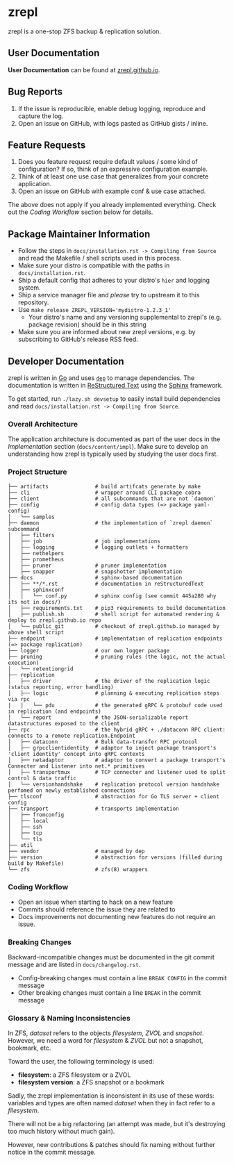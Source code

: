 # zrepl
zrepl is a one-stop ZFS backup & replication solution.

## User Documentation

**User Documentation** can be found at [zrepl.github.io](https://zrepl.github.io).

## Bug Reports

1. If the issue is reproducible, enable debug logging, reproduce and capture the log.
2. Open an issue on GitHub, with logs pasted as GitHub gists / inline.

## Feature Requests

1. Does you feature request require default values / some kind of configuration?
   If so, think of an expressive configuration example.
2. Think of at least one use case that generalizes from your concrete application.
3. Open an issue on GitHub with example conf & use case attached.

The above does not apply if you already implemented everything.
Check out the *Coding Workflow* section below for details.

## Package Maintainer Information

* Follow the steps in `docs/installation.rst -> Compiling from Source` and read the Makefile / shell scripts used in this process.
* Make sure your distro is compatible with the paths in `docs/installation.rst`.
* Ship a default config that adheres to your distro's `hier` and logging system.
* Ship a service manager file and _please_ try to upstream it to this repository.
* Use `make release ZREPL_VERSION='mydistro-1.2.3_1'`
    * Your distro's name and any versioning supplemental to zrepl's (e.g. package revision) should be in this string
* Make sure you are informed about new zrepl versions, e.g. by subscribing to GitHub's release RSS feed.

## Developer Documentation

zrepl is written in [Go](https://golang.org) and uses [`dep`](https://github.com/golang/dep) to manage dependencies.
The documentation is written in [ReStructured Text](http://docutils.sourceforge.net/rst.html) using the [Sphinx](https://www.sphinx-doc.org) framework.

To get started, run `./lazy.sh devsetup` to easily install build dependencies and read `docs/installation.rst -> Compiling from Source`.

### Overall Architecture

The application architecture is documented as part of the user docs in the *Implementation* section (`docs/content/impl`).
Make sure to develop an understanding how zrepl is typically used by studying the user docs first.

### Project Structure

```
├── artifacts               # build artifcats generate by make
├── cli                     # wrapper around CLI package cobra
├── client                  # all subcommands that are not `daemon`
├── config                  # config data types (=> package yaml-config)
│   └── samples
├── daemon                  # the implementation of `zrepl daemon` subcommand
│   ├── filters
│   ├── job                 # job implementations
│   ├── logging             # logging outlets + formatters
│   ├── nethelpers
│   ├── prometheus
│   ├── pruner              # pruner implementation
│   ├── snapper             # snapshotter implementation
├── docs                    # sphinx-based documentation
│   ├── **/*.rst            # documentation in reStructuredText
│   ├── sphinxconf
│   │   └── conf.py         # sphinx config (see commit 445a280 why its not in docs/)
│   ├── requirements.txt    # pip3 requirements to build documentation
│   ├── publish.sh          # shell script for automated rendering & deploy to zrepl.github.io repo
│   └── public_git          # checkout of zrepl.github.io managed by above shell script
├── endpoint                # implementation of replication endpoints (=> package replication)
├── logger                  # our own logger package
├── pruning                 # pruning rules (the logic, not the actual execution)
│   └── retentiongrid
├── replication
│   ├── driver              # the driver of the replication logic (status reporting, error handling)
│   ├── logic               # planning & executing replication steps via rpc
|   |   └── pdu             # the generated gRPC & protobuf code used in replication (and endpoints)
│   └── report              # the JSON-serializable report datastructures exposed to the client
├── rpc                     # the hybrid gRPC + ./dataconn RPC client: connects to a remote replication.Endpoint
│   ├── dataconn            # Bulk data-transfer RPC protocol
│   ├── grpcclientidentity  # adaptor to inject package transport's 'client identity' concept into gRPC contexts
│   ├── netadaptor          # adaptor to convert a package transport's Connecter and Listener into net.* primitives
│   ├── transportmux        # TCP connecter and listener used to split control & data traffic
│   └── versionhandshake    # replication protocol version handshake perfomed on newly established connections
├── tlsconf                 # abstraction for Go TLS server + client config
├── transport               # transports implementation
│   ├── fromconfig
│   ├── local
│   ├── ssh
│   ├── tcp
│   └── tls
├── util
├── vendor                  # managed by dep
├── version                 # abstraction for versions (filled during build by Makefile)
└── zfs                     # zfs(8) wrappers
```

### Coding Workflow

* Open an issue when starting to hack on a new feature
* Commits should reference the issue they are related to
* Docs improvements not documenting new features do not require an issue.

### Breaking Changes

Backward-incompatible changes must be documented in the git commit message and are listed in `docs/changelog.rst`.

* Config-breaking changes must contain a line `BREAK CONFIG` in the commit message
* Other breaking changes must contain a line `BREAK` in the commit message

### Glossary & Naming Inconsistencies

In ZFS, *dataset* refers to the objects *filesystem*, *ZVOL* and *snapshot*. <br />
However, we need a word for *filesystem* & *ZVOL* but not a snapshot, bookmark, etc.

Toward the user, the following terminology is used:

* **filesystem**: a ZFS filesystem or a ZVOL
* **filesystem version**: a ZFS snapshot or a bookmark

Sadly, the zrepl implementation is inconsistent in its use of these words:
variables and types are often named *dataset* when they in fact refer to a *filesystem*.

There will not be a big refactoring (an attempt was made, but it's destroying too much history without much gain).

However, new contributions & patches should fix naming without further notice in the commit message.

